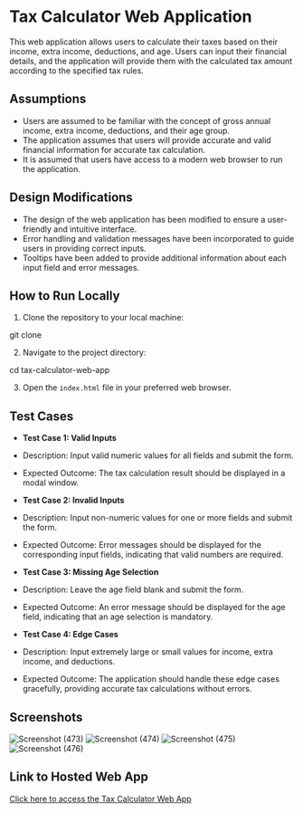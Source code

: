 # Tax Calculator Web Application

This web application allows users to calculate their taxes based on their income, extra income, deductions, and age. Users can input their financial details, and the application will provide them with the calculated tax amount according to the specified tax rules.

## Assumptions

- Users are assumed to be familiar with the concept of gross annual income, extra income, deductions, and their age group.
- The application assumes that users will provide accurate and valid financial information for accurate tax calculation.
- It is assumed that users have access to a modern web browser to run the application.

## Design Modifications

- The design of the web application has been modified to ensure a user-friendly and intuitive interface.
- Error handling and validation messages have been incorporated to guide users in providing correct inputs.
- Tooltips have been added to provide additional information about each input field and error messages.

## How to Run Locally

1. Clone the repository to your local machine:

git clone <repository-url>


2. Navigate to the project directory:

cd tax-calculator-web-app



3. Open the `index.html` file in your preferred web browser.

## Test Cases

- **Test Case 1: Valid Inputs**
- Description: Input valid numeric values for all fields and submit the form.
- Expected Outcome: The tax calculation result should be displayed in a modal window.

- **Test Case 2: Invalid Inputs**
- Description: Input non-numeric values for one or more fields and submit the form.
- Expected Outcome: Error messages should be displayed for the corresponding input fields, indicating that valid numbers are required.

- **Test Case 3: Missing Age Selection**
- Description: Leave the age field blank and submit the form.
- Expected Outcome: An error message should be displayed for the age field, indicating that an age selection is mandatory.

- **Test Case 4: Edge Cases**
- Description: Input extremely large or small values for income, extra income, and deductions.
- Expected Outcome: The application should handle these edge cases gracefully, providing accurate tax calculations without errors.

## Screenshots
![Screenshot (473)](https://github.com/thisIsOwais/tax/assets/139376412/898310ee-3fe0-4326-bb37-1928e10d9e6c)
![Screenshot (474)](https://github.com/thisIsOwais/tax/assets/139376412/7fa54b15-760d-44e5-91a4-0c25c84eaddb)
![Screenshot (475)](https://github.com/thisIsOwais/tax/assets/139376412/0e4164bc-adef-4aa7-bbc7-8548706dc721)
![Screenshot (476)](https://github.com/thisIsOwais/tax/assets/139376412/d4697507-766f-4dc7-996b-d320c9f3b40f)


## Link to Hosted Web App

[Click here to access the Tax Calculator Web App](https://thisisowais.github.io/tax/)



